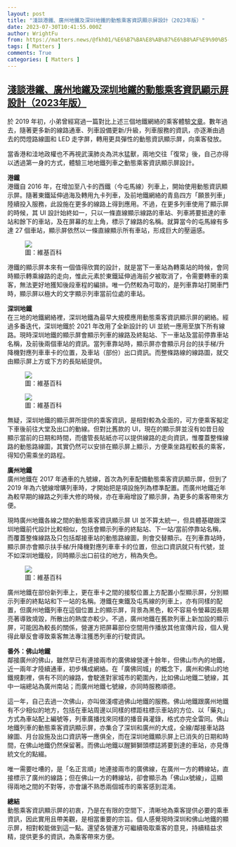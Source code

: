 ```yaml
---
layout: post
title: "淺談港鐵、廣州地鐵及深圳地鐵的動態乘客資訊顯示屏設計（2023年版）"
date: 2023-07-30T10:41:55.000Z
author: WrightFu
from: https://matters.news/@fkh01/%E6%B7%BA%E8%AB%87%E6%B8%AF%E9%90%B5-%E5%BB%A3%E5%B7%9E%E5%9C%B0%E9%90%B5%E5%8F%8A%E6%B7%B1%E5%9C%B3%E5%9C%B0%E9%90%B5%E7%9A%84%E5%8B%95%E6%85%8B%E4%B9%98%E5%AE%A2%E8%B3%87%E8%A8%8A%E9%A1%AF%E7%A4%BA%E5%B1%8F%E8%A8%AD%E8%A8%88-2023%E5%B9%B4%E7%89%88-bafybeiddeyh52mq3fxwgkugw6tae4z4eipjsci6z2juehhm2idskqnrjly
tags: [ Matters ]
comments: True
categories: [ Matters ]
---
```

<!--1690713715000-->
[淺談港鐵、廣州地鐵及深圳地鐵的動態乘客資訊顯示屏設計（2023年版）](https://matters.news/@fkh01/%E6%B7%BA%E8%AB%87%E6%B8%AF%E9%90%B5-%E5%BB%A3%E5%B7%9E%E5%9C%B0%E9%90%B5%E5%8F%8A%E6%B7%B1%E5%9C%B3%E5%9C%B0%E9%90%B5%E7%9A%84%E5%8B%95%E6%85%8B%E4%B9%98%E5%AE%A2%E8%B3%87%E8%A8%8A%E9%A1%AF%E7%A4%BA%E5%B1%8F%E8%A8%AD%E8%A8%88-2023%E5%B9%B4%E7%89%88-bafybeiddeyh52mq3fxwgkugw6tae4z4eipjsci6z2juehhm2idskqnrjly)
------

<div>
<p>於 2019 年初，小弟曾經寫過一篇對比上述三個地鐵網絡的乘客體驗<a target="_blank" rel="noopener noreferrer nofollow" href="https://medium.com/@fkh01/%E6%B7%BA%E8%AB%87%E6%B8%AF%E9%90%B5-%E5%BB%A3%E5%B7%9E%E5%8F%8A%E6%B7%B1%E5%9C%B3%E5%9C%B0%E9%90%B5%E7%9A%84%E4%B9%98%E5%AE%A2%E9%AB%94%E9%A9%97-7cd19d16ebfc">文章</a>。數年過去，隨著更多新的線路通車、列車設備更新/升級，列車服務的資訊，亦逐漸由過去的閃燈路線圖和 LED 走字屏，轉用更具彈性的動態資訊顯示屏，向乘客發放。</p><p>當香港和洼地政權也不再視武漢肺炎為洪水猛獸，兩地交往「復常」後，自己亦得以透過第一身的方式，體驗三地地鐵列車之動態乘客資訊顯示屏設計。</p><p><strong>港鐵</strong><br class="smart">港鐵自 2016 年，在增加至八卡的西鐵（今屯馬線）列車上，開始使用動態資訊顯示屏。隨著東鐵延伸過海及轉用九卡列車，及前地鐵網絡的青島四方「願景列車」陸續投入服務，此設施在更多的線路上得到應用。不過，在更多列車使用了顯示屏的時候，其 UI 設計始終如一，只以一條直線顯示線路的車站、列車將要抵達的車站和餘下的車站，及在屏幕的左上角，標示了線路的名稱。就算當今的屯馬線有多達 27 個車站，顯示屏依然以一條直線顯示所有車站，形成巨大的壓逼感。</p><figure class="image"><img src="https://imagedelivery.net/kDRCweMmqLnTPNlbum-pYA/prod/embed/9c764a4f-bc98-47d9-a494-da4b7be6e804.jpeg/public" referrerpolicy="no-referrer"><figcaption>圖：維基百科</figcaption></figure><p>港鐵的顯示屏本來有一個值得欣賞的設計，就是當下一車站為轉乘站的時候，會同時顯示轉乘線路的走向，惟此元素於東鐵延伸過海前夕被取消了，令需要轉車的乘客，無法更好地獲知後段車程的編排。唯一仍然較為可取的，是列車靠站打開車門時，顯示屏以極大的文字顯示列車當前位處的車站。</p><p><strong>深圳地鐵</strong><br class="smart">在三地的地鐵網絡裡，深圳地鐵為最早大規模應用動態乘客資訊顯示屏的網絡。經過多番迭代，深圳地鐵於 2021 年改用了全新設計的 UI 並統一應用至旗下所有線路。現時深圳地鐵的顯示屏會顯示列車的線路及終點站、下一車站及當前停靠車站名稱，及前後兩個車站的資訊。當列車靠站時，顯示屏亦會顯示月台的扶手梯/升降機對應列車車卡的位置，及車站（部份）出口資訊。而整條路線的線路圖，就交由顯示屏上方或下方的長貼紙提供。</p><figure class="image"><img src="https://imagedelivery.net/kDRCweMmqLnTPNlbum-pYA/prod/embed/71c26487-8100-48ca-bc0d-88163aab4cc8.jpeg/public" referrerpolicy="no-referrer"><figcaption>圖：維基百科</figcaption></figure><figure class="image"><img src="https://imagedelivery.net/kDRCweMmqLnTPNlbum-pYA/prod/embed/121ddde7-644f-4683-8deb-cb916c5fe1f6.jpeg/public" referrerpolicy="no-referrer"><figcaption>圖：維基百科</figcaption></figure><p>無疑，深圳地鐵的顯示屏所提供的乘客資訊，是相對較為全面的，可方便乘客擬定下車後前往大堂及出口的動線。但對比舊款的 UI，現在的顯示屏並沒有如昔日般顯示當前的日期和時間，而儘管長貼紙亦可以提供線路的走向資訊，惟覆蓋整條線路的動態路線圖，其實仍然可以安排在顯示屏上顯示，方便乘坐路程較長的乘客，得知仍需乘坐的路程。</p><p><strong>廣州地鐵</strong><br class="smart">廣州地鐵在 2017 年通車的九號線，首次為列車配備動態乘客資訊顯示屏，但到了 2019 年為六號線增購列車時，才開始把是項設施列為標準配置。而廣州地鐵近年為較早期的線路之列車大修的時候，亦在車廂增設了顯示屏，為更多的乘客帶來方便。</p><p>現時廣州地鐵各線之間的動態乘客資訊顯示屏 UI 並不算太統一，但具體基礎跟深圳地鐵前代設計比較相似，包括會顯示列車的終點站、下一站/當前停靠站名稱，而覆蓋整條線路及只包括鄰接車站的動態路線圖，則會交替顯示。在列車靠站時，顯示屏亦會顯示扶手梯/升降機對應列車車卡的位置，但出口資訊就只有代號，並不如深圳地鐵般，同時顯示出口前往的地方，稍為失色。</p><figure class="image"><img src="https://imagedelivery.net/kDRCweMmqLnTPNlbum-pYA/prod/embed/31656acf-d1e4-49cc-8e8b-24805f62cb14.jpeg/public" referrerpolicy="no-referrer"><figcaption>圖：維基百科</figcaption></figure><p>廣州地鐵在部份新列車上，更在車卡之間的接駁位置上方配置小型顯示屏，分別顯示列車的終點站和下一站的名稱。港鐵在東鐵及屯馬線的列車上，亦有同樣的配置，但廣州地鐵列車在這個位置上的顯示屏，背景為黑色，較不容易令螢幕因長期亮著導致燒毀，所散出的熱度亦較少。不過，廣州地鐵在舊款列車上新加設的顯示屏，可能因為較長的關係，營運方把屏幕部份空間用作播放其他宣傳片段，個人覺得此舉反會導致乘客無法專注獲悉列車的行駛資訊。</p><p><strong>番外：佛山地鐵</strong><br class="smart">鄰接廣州的佛山，雖然早已有連接兩市的廣佛線營運十餘年，但佛山市內的地鐵，近一兩年才陸續通車，初步構成網絡。在「廣佛同城」的概念下，廣州和佛山的地鐵規劃裡，俱有不同的線路，會駛進對家城市的範圍內，比如佛山地鐵二號線，其中一端總站為廣州南站；而廣州地鐵七號線，亦同時服務順德。</p><p>這一年，自己去過一次佛山，亦叫做淺嚐過佛山地鐵的服務。佛山地鐵跟廣州地鐵有不少相似的地方，包括在車站周邊以同樣的標距柱標示車站的方位、以「藥丸」方式為車站配上編號等，列車廣播找來同樣的播音員灌錄，格式亦完全雷同。佛山地鐵列車的動態乘客資訊顯示屏，亦集合了深圳和廣州的大成，全線/鄰接車站路線圖、月台設施及出口資訊等一應俱全，而在深圳地鐵顯示屏上已消失的日期和時間，在佛山地鐵仍然保留著。而佛山地鐵以醒獅獅頭標誌將要到達的車站，亦見傳統文化的點綴。</p><p>唯一需要吐嘈的，是「名正言順」地連接兩市的廣佛線，在廣州一方的轉線站，直接標示了廣州的線路；但在佛山一方的轉線站，卻會顯示為「佛山x號線」，這顯得兩地之間的不對等，亦會讓不熟悉兩個城市的乘客感到混淆。</p><p><strong>總結</strong><br class="smart">動態乘客資訊顯示屏的初衷，乃是在有限的空間下，清晰地為乘客提供必要的乘車資訊，因此實用且帶美觀，是相當重要的宗旨。個人感覺現時深圳和佛山地鐵的顯示屏，相對較能做到這一點。還望各營運方可繼續吸取乘客的意見，持續精益求精，提供更多的資訊，為乘客帶來方便。</p>
</div>
